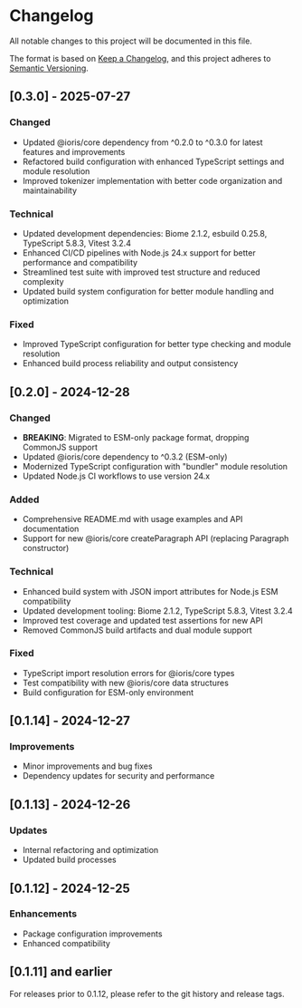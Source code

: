 # Changelog

All notable changes to this project will be documented in this file.

The format is based on [Keep a Changelog](https://keepachangelog.com/en/1.0.0/),
and this project adheres to [Semantic Versioning](https://semver.org/spec/v2.0.0.html).

## [0.3.0] - 2025-07-27

### Changed

- Updated @ioris/core dependency from ^0.2.0 to ^0.3.0 for latest features and improvements
- Refactored build configuration with enhanced TypeScript settings and module resolution
- Improved tokenizer implementation with better code organization and maintainability

### Technical

- Updated development dependencies: Biome 2.1.2, esbuild 0.25.8, TypeScript 5.8.3, Vitest 3.2.4
- Enhanced CI/CD pipelines with Node.js 24.x support for better performance and compatibility
- Streamlined test suite with improved test structure and reduced complexity
- Updated build system configuration for better module handling and optimization

### Fixed

- Improved TypeScript configuration for better type checking and module resolution
- Enhanced build process reliability and output consistency

## [0.2.0] - 2024-12-28

### Changed

- **BREAKING**: Migrated to ESM-only package format, dropping CommonJS support
- Updated @ioris/core dependency to ^0.3.2 (ESM-only)
- Modernized TypeScript configuration with "bundler" module resolution
- Updated Node.js CI workflows to use version 24.x

### Added

- Comprehensive README.md with usage examples and API documentation
- Support for new @ioris/core createParagraph API (replacing Paragraph constructor)

### Technical

- Enhanced build system with JSON import attributes for Node.js ESM compatibility
- Updated development tooling: Biome 2.1.2, TypeScript 5.8.3, Vitest 3.2.4
- Improved test coverage and updated test assertions for new API
- Removed CommonJS build artifacts and dual module support

### Fixed

- TypeScript import resolution errors for @ioris/core types
- Test compatibility with new @ioris/core data structures
- Build configuration for ESM-only environment

## [0.1.14] - 2024-12-27

### Improvements

- Minor improvements and bug fixes
- Dependency updates for security and performance

## [0.1.13] - 2024-12-26

### Updates

- Internal refactoring and optimization
- Updated build processes

## [0.1.12] - 2024-12-25

### Enhancements

- Package configuration improvements
- Enhanced compatibility

## [0.1.11] and earlier

For releases prior to 0.1.12, please refer to the git history and release tags.
